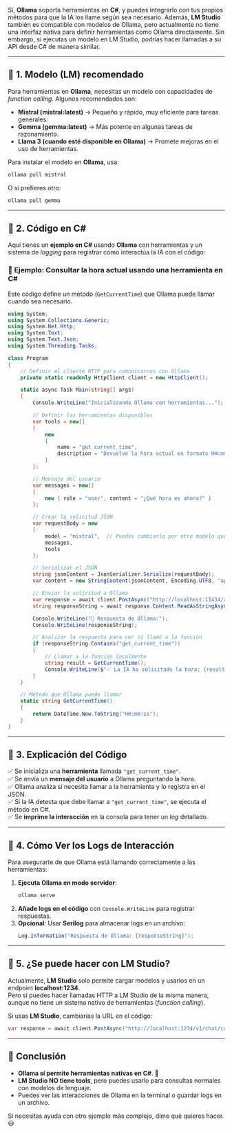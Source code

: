 Sí, **Ollama** soporta herramientas en **C#**, y puedes integrarlo con tus propios métodos para que la IA los llame según sea necesario. Además, **LM Studio** también es compatible con modelos de Ollama, pero actualmente no tiene una interfaz nativa para definir herramientas como Ollama directamente. Sin embargo, si ejecutas un modelo en LM Studio, podrías hacer llamadas a su API desde C# de manera similar.

---

## 🔹 **1. Modelo (LM) recomendado**
Para herramientas en **Ollama**, necesitas un modelo con capacidades de *function calling*. Algunos recomendados son:
- **Mistral (mistral:latest)** → Pequeño y rápido, muy eficiente para tareas generales.
- **Gemma (gemma:latest)** → Más potente en algunas tareas de razonamiento.
- **Llama 3 (cuando esté disponible en Ollama)** → Promete mejoras en el uso de herramientas.

Para instalar el modelo en **Ollama**, usa:
```bash
ollama pull mistral
```
O si prefieres otro:
```bash
ollama pull gemma
```

---

## 🔹 **2. Código en C#**
Aquí tienes un **ejemplo en C#** usando **Ollama** con herramientas y un sistema de *logging* para registrar cómo interactúa la IA con el código:

### 📌 **Ejemplo: Consultar la hora actual usando una herramienta en C#**
Este código define un método (`GetCurrentTime`) que Ollama puede llamar cuando sea necesario.

```csharp
using System;
using System.Collections.Generic;
using System.Net.Http;
using System.Text;
using System.Text.Json;
using System.Threading.Tasks;

class Program
{
    // Definir el cliente HTTP para comunicarnos con Ollama
    private static readonly HttpClient client = new HttpClient();

    static async Task Main(string[] args)
    {
        Console.WriteLine("Inicializando Ollama con herramientas...");

        // Definir las herramientas disponibles
        var tools = new[]
        {
            new
            {
                name = "get_current_time",
                description = "Devuelve la hora actual en formato HH:mm:ss"
            }
        };

        // Mensaje del usuario
        var messages = new[]
        {
            new { role = "user", content = "¿Qué hora es ahora?" }
        };

        // Crear la solicitud JSON
        var requestBody = new
        {
            model = "mistral",  // Puedes cambiarlo por otro modelo que hayas instalado
            messages,
            tools
        };

        // Serializar el JSON
        string jsonContent = JsonSerializer.Serialize(requestBody);
        var content = new StringContent(jsonContent, Encoding.UTF8, "application/json");

        // Enviar la solicitud a Ollama
        var response = await client.PostAsync("http://localhost:11434/api/generate", content);
        string responseString = await response.Content.ReadAsStringAsync();

        Console.WriteLine("🔹 Respuesta de Ollama:");
        Console.WriteLine(responseString);

        // Analizar la respuesta para ver si llamó a la función
        if (responseString.Contains("get_current_time"))
        {
            // Llamar a la función localmente
            string result = GetCurrentTime();
            Console.WriteLine($"✅ La IA ha solicitado la hora: {result}");
        }
    }

    // Método que Ollama puede llamar
    static string GetCurrentTime()
    {
        return DateTime.Now.ToString("HH:mm:ss");
    }
}
```

---

## 🔹 **3. Explicación del Código**
✅ Se inicializa una **herramienta** llamada `"get_current_time"`.  
✅ Se envía un **mensaje del usuario** a Ollama preguntando la hora.  
✅ Ollama analiza si necesita llamar a la herramienta y lo registra en el JSON.  
✅ Si la IA detecta que debe llamar a `"get_current_time"`, se ejecuta el método en C#.  
✅ Se **imprime la interacción** en la consola para tener un *log* detallado.

---

## 🔹 **4. Cómo Ver los Logs de Interacción**
Para asegurarte de que Ollama está llamando correctamente a las herramientas:
1. **Ejecuta Ollama en modo servidor**:  
   ```bash
   ollama serve
   ```
2. **Añade logs en el código** con `Console.WriteLine` para registrar respuestas.
3. **Opcional**: Usar **Serilog** para almacenar logs en un archivo:
   ```csharp
   Log.Information("Respuesta de Ollama: {responseString}");
   ```

---

## 🔹 **5. ¿Se puede hacer con LM Studio?**
Actualmente, **LM Studio** solo permite cargar modelos y usarlos en un endpoint **localhost:1234**.  
Pero sí puedes hacer llamadas HTTP a LM Studio de la misma manera, aunque no tiene un sistema nativo de herramientas (*function calling*). 

Si usas **LM Studio**, cambiarías la URL en el código:
```csharp
var response = await client.PostAsync("http://localhost:1234/v1/chat/completions", content);
```

---

## 🎯 **Conclusión**
- **Ollama sí permite herramientas nativas en C#**. 🚀
- **LM Studio NO tiene tools**, pero puedes usarlo para consultas normales con modelos de lenguaje.
- Puedes ver las interacciones de Ollama en la terminal o guardar logs en un archivo.

Si necesitas ayuda con otro ejemplo más complejo, dime qué quieres hacer. 😃